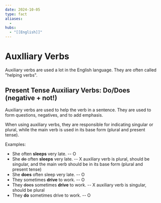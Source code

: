 ```yaml
---
date: 2024-10-05
type: fact
aliases:
  -
hubs:
  - "[[English]]"
---
```


# Auxlliary Verbs

Auxiliary verbs are used a lot in the English language. They are often called "helping verbs".

## Present Tense Auxiliary Verbs: Do/Does (negative + not!)

Auxiliary verbs are used to help the verb in a sentence. They are used to form questions, negatives, and to add emphasis.

When using auxiliary verbs, they are responsible for indicating singular or plural, while the main verb is used in its base form (plural and present tense).

Examples:
- She often **sleeps** very late. -- O
- She ~~do~~ often **sleeps** very late. -- X auxiliary verb is plural, should be singular, and the main verb should be in its base form (plural and present tense)
- She **does** often sleep very late. -- O
- They sometimes **drive** to work. -- O 
- They ~~does~~ sometimes **drive** to work. -- X auxiliary verb is singular, should be plural
- They **do** sometimes drive to work. -- O
